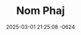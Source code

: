 ---
layout: cast
date: 2025-03-01 21:25:08 -0624
categories: actor

# Site Attributes
title: "Nom Phaj"
permalink: "/cast/Nom_Phaj"

# Actor/Actress Attributes
thumbnail: "/cast/Nom Phaj.jpeg"
---